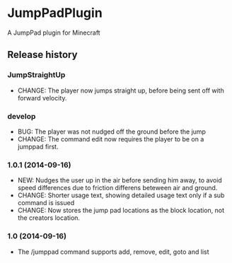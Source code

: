 # JumpPadPlugin

A JumpPad plugin for Minecraft

## Release history

### JumpStraightUp

* CHANGE: The player now jumps straight up, before being sent off with forward velocity.

### develop

* BUG: The player was not nudged off the ground before the jump
* CHANGE: The command edit now requires the player to be on a jumppad first.

### 1.0.1 (2014-09-16)

* NEW: Nudges the user up in the air before sending him away, to avoid speed differences due to friction differens beteween air and ground.
* CHANGE: Shorter usage text, showing detailed usage text only if a sub command is issued
* CHANGE: Now stores the jump pad locations as the block location, not the creators location.

### 1.0 (2014-09-16)

* The /jumppad command supports add, remove, edit, goto and list